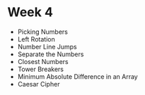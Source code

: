 # Week 4

* Picking Numbers
* Left Rotation
* Number Line Jumps
* Separate the Numbers
* Closest Numbers
* Tower Breakers
* Minimum Absolute Difference in an Array
* Caesar Cipher
